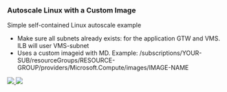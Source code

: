 ### Autoscale Linux with a Custom Image ###

Simple self-contained Linux autoscale example 

- Make sure all subnets already exists: for the application GTW and VMS. ILB will user VMS-subnet
- Uses a custom imageid with MD. Example:  /subscriptions/YOUR-SUB/resourceGroups/RESOURCE-GROUP/providers/Microsoft.Compute/images/IMAGE-NAME

<a href="https://portal.azure.com/#create/Microsoft.Template/uri/https%3A%2F%2Fraw.githubusercontent.com%2Fmvsoares%2FAzure%2Fmaster%2Fvmss-fromimage-existingsubnet%2Fazuredeploy.json" target="_blank">
    <img src="http://azuredeploy.net/deploybutton.png"/>
</a>
<a href="http://armviz.io/#/?load="https%3A%2F%2Fraw.githubusercontent.com%2Fmvsoares%2FAzure%2Fmaster%2Fvmss-fromimage-existingsubnet%2Fazuredeploy.json" target="_blank">
    <img src="http://armviz.io/visualizebutton.png"/>
</a>

